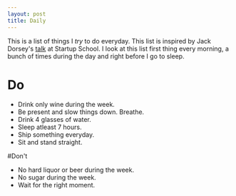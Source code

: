```yaml
---
layout: post
title: Daily
---
```


This is a list of things I _try_ to do everyday.
This list is inspired by Jack Dorsey's [talk](http://www.youtube.com/watch?v=wEQawgkCMOU) at Startup School. I look at this list first thing every morning, a bunch of times during the day and right before I go to sleep.

# Do
* Drink only wine during the week.
* Be present and slow things down. Breathe.
* Drink 4 glasses of water.
* Sleep atleast 7 hours.
* Ship something everyday.
* Sit and stand straight.

<p class="separator"></p>

#Don't
* No hard liquor or beer during the week.
* No sugar during the week.
* Wait for the right moment.